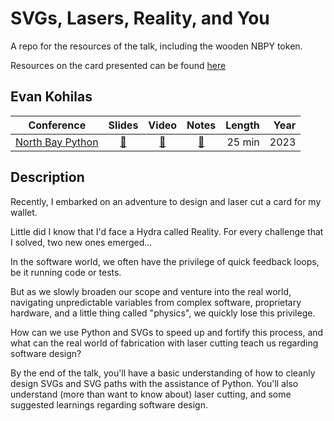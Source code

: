# SVGs, Lasers, Reality, and You

A repo for the resources of the talk, including the wooden NBPY token.

Resources on the card presented can be found [here](https://github.com/ekohilas/card-resources)

## Evan Kohilas

| Conference | Slides | Video | Notes | Length | Year |
|------------|:------:|:-----:|:-----:|-------:|-----:|
| [North Bay Python](https://2023.northbaypython.org/) | [🔗](https://www.canva.com/design/DAF1OgfPC6s/54eJLnF9mqdzigKHOnHNeA/view)  | [🔗](https://youtu.be/XQZAeP_Loyg) | [🔗](https://pretalx.northbaypython.org/nbpy-2023/talk/XB7UTZ/) | 25 min | 2023 |

## Description
Recently, I embarked on an adventure to design and laser cut a card for my wallet.

Little did I know that I'd face a Hydra called Reality. For every challenge that I solved, two new ones emerged...

In the software world, we often have the privilege of quick feedback loops, be it running code or tests.

But as we slowly broaden our scope and venture into the real world, navigating unpredictable variables from complex software, proprietary hardware, and a little thing called "physics", we quickly lose this privilege.

How can we use Python and SVGs to speed up and fortify this process, and what can the real world of fabrication with laser cutting teach us regarding software design?

By the end of the talk, you'll have a basic understanding of how to cleanly design SVGs and SVG paths with the assistance of Python. You'll also understand (more than want to know about) laser cutting, and some suggested learnings regarding software design.




